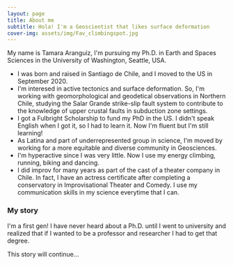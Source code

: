 ```yaml
---
layout: page
title: About me
subtitle: Hola! I'm a Geoscientist that likes surface deformation
cover-img: assets/img/Fav_climbingspot.jpg
---
```


My name is Tamara Aranguiz, I'm pursuing my Ph.D. in Earth and Spaces Sciences in the University of Washington, Seattle, USA. 

- I was born and raised in Santiago de Chile, and I moved to the US in September 2020.
- I'm interesed in active tectonics and surface deformation. So, I'm working with geomorphological and geodetical observations in Northern Chile, studying the Salar Grande strike-slip fault system to contribute to the knowledge of  upper crustal faults in subduction zone settings.
- I got a Fulbright Scholarship to fund my PhD in the US. I didn't speak English when I got it, so I had to learn it. Now I'm fluent but I'm still learning! 
- As Latina and part of underrepresented group in science, I'm moved by working for a more equitable and diverse community in Geosciences. 
- I'm hyperactive since I was very little. Now I use my energy climbing, running, biking and dancing.
- I did improv for many years as part of the cast of a theater company in Chile. In fact, I have an actress certificate after completing a conservatory in Improvisational Theater and Comedy. I use my communication skills in my science everytime that I can.   

### My story

I'm a first gen! I have never heard about a Ph.D. until I went to university and realized that if I wanted to be a professor and researcher I had to get that degree.  

This story will continue... 
